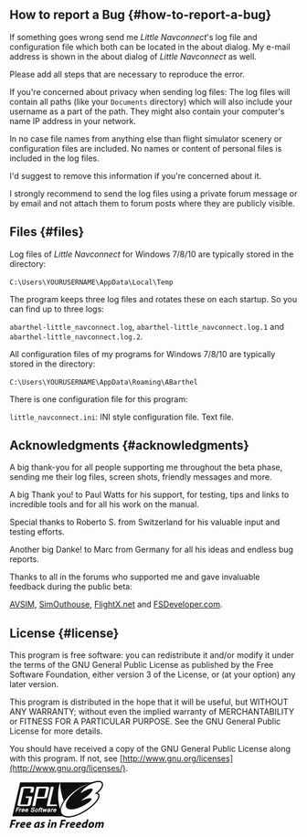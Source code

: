 ## How to report a Bug {#how-to-report-a-bug}

If something goes wrong send me _Little Navconnect_'s log file and configuration file which both can be located in the about dialog. My e-mail address is shown in the about dialog of _Little Navconnect_ as well.

Please add all steps that are necessary to reproduce the error.

If you're concerned about privacy when sending log files: The log files will contain all paths (like your `Documents` directory) which will also include your username as a part of the path. They might also contain your computer's name IP address in your network.

In no case file names from anything else than flight simulator scenery or configuration files are included. No names or content of personal files is included in the log files.

I'd suggest to remove this information if you're concerned about it.

I strongly recommend to send the log files using a private forum message or by email and not attach them to forum posts where they are publicly visible.

## Files {#files}

Log files of _Little Navconnect_ for Windows 7/8/10 are typically stored in the directory:

`C:\Users\YOURUSERNAME\AppData\Local\Temp`

The program keeps three log files and rotates these on each startup. So you can find up to three logs:

`abarthel-little_navconnect.log`, `abarthel-little_navconnect.log.1` and `abarthel-little_navconnect.log.2`.

All configuration files of my programs for Windows 7/8/10 are typically stored in the directory:

`C:\Users\YOURUSERNAME\AppData\Roaming\ABarthel`

There is one configuration file for this program:

`little_navconnect.ini`: INI style configuration file. Text file.

## Acknowledgments {#acknowledgments}

A big thank-you for all people supporting me throughout the beta phase, sending me their log files, screen shots, friendly messages and more.

A big Thank you! to Paul Watts for his support, for testing, tips and links to incredible tools and for all his work on the manual.

Special thanks to Roberto S. from Switzerland for his valuable input and testing efforts.

Another big Danke! to Marc from Germany for all his ideas and endless bug reports.

Thanks to all in the forums who supported me and gave invaluable feedback during the public beta:

[AVSIM](http://www.avsim.com), [SimOuthouse](http://www.sim-outhouse.com), [FlightX.net](http://flightx.net) and [FSDeveloper.com](http://www.fsdeveloper.com).

## License {#license}

This program is free software: you can redistribute it and/or modify it under the terms of the GNU General Public License as published by the Free Software Foundation, either version 3 of the License, or (at your option) any later version.

This program is distributed in the hope that it will be useful, but WITHOUT ANY WARRANTY; without even the implied warranty of MERCHANTABILITY or FITNESS FOR A PARTICULAR PURPOSE. See the GNU General Public License for more details.

You should have received a copy of the GNU General Public License along with this program. If not, see [http://www.gnu.org/licenses](http://www.gnu.org/licenses/).

![GPL V3](../images/gpl-v3-logo.jpg)
